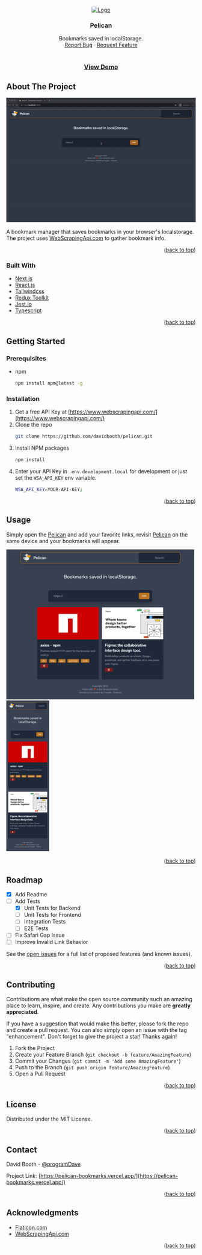 <div id="top"></div>

<!-- PROJECT LOGO -->
<br />
<div align="center">
  <a href="https://github.com/davidbooth/pelican">
    <img src="https://github.com/davidbooth/pelican/blob/main/public/logo.png?raw=true" alt="Logo" width="80" height="80">
  </a>

<h3 align="center">Pelican</h3>

  <p align="center">
    Bookmarks saved in localStorage.
    <br />
    <a href="https://github.com/davidbooth/pelican/issues">Report Bug</a>
    ·
    <a href="https://github.com/davidbooth/pelican/issues">Request Feature</a>
    <br />
    <br />
        <a href="https://pelican-bookmarks.vercel.app/"><b><h3>View Demo</h3></b></a>
  </p>
</div>

<!-- ABOUT THE PROJECT -->

## About The Project

[![Pelican Screen Shot][product-screenshot]](https://pelican-bookmarks.vercel.app)

A bookmark manager that saves bookmarks in your browser's localstorage.
The project uses [WebScrapingApi.com](https://www.webscrapingapi.com/) to gather bookmark info.

<p align="right">(<a href="#top">back to top</a>)</p>

### Built With

-   [Next.js](https://nextjs.org/)
-   [React.js](https://reactjs.org/)
-   [Tailwindcss](https://tailwindcss.com/)
-   [Redux Toolkit](https://redux-toolkit.js.org/)
-   [Jest.io](https://jestjs.io/)
-   [Typescript](https://www.typescriptlang.org/)

<p align="right">(<a href="#top">back to top</a>)</p>

<!-- GETTING STARTED -->

## Getting Started

### Prerequisites

-   npm
    ```sh
    npm install npm@latest -g
    ```

### Installation

1. Get a free API Key at [https://www.webscrapingapi.com/](https://www.webscrapingapi.com/)
2. Clone the repo
    ```sh
    git clone https://github.com/davidbooth/pelican.git
    ```
3. Install NPM packages
    ```sh
    npm install
    ```
4. Enter your API Key in `.env.development.local` for development or just set the `WSA_API_KEY` env variable.
    ```sh
    WSA_API_KEY=YOUR-API-KEY;
    ```

<p align="right">(<a href="#top">back to top</a>)</p>

<!-- USAGE EXAMPLES -->

## Usage

Simply open the [Pelican](https://pelican-bookmarks.vercel.app/) and add your favorite links, revisit [Pelican](https://pelican-bookmarks.vercel.app/) on the same device and your bookmarks will appear.

<img src="public/promo/desktop.png" alt="drawing" width="500" alt="Pelican Desktop Screen Shot"/>
<img src="public/promo/mobile.png" alt="drawing" height="400" alt="Pelican Desktop Screen Shot"/>

<p align="right">(<a href="#top">back to top</a>)</p>

<!-- ROADMAP -->

## Roadmap

-   [x] Add Readme
-   [ ] Add Tests
    -   [x] Unit Tests for Backend
    -   [ ] Unit Tests for Frontend
    -   [ ] Integration Tests
    -   [ ] E2E Tests
-   [ ] Fix Safari Gap Issue
-   [ ] Improve Invalid Link Behavior

See the [open issues](https://github.com/github_username/repo_name/issues) for a full list of proposed features (and known issues).

<p align="right">(<a href="#top">back to top</a>)</p>

<!-- CONTRIBUTING -->

## Contributing

Contributions are what make the open source community such an amazing place to learn, inspire, and create. Any contributions you make are **greatly appreciated**.

If you have a suggestion that would make this better, please fork the repo and create a pull request. You can also simply open an issue with the tag "enhancement".
Don't forget to give the project a star! Thanks again!

1. Fork the Project
2. Create your Feature Branch (`git checkout -b feature/AmazingFeature`)
3. Commit your Changes (`git commit -m 'Add some AmazingFeature'`)
4. Push to the Branch (`git push origin feature/AmazingFeature`)
5. Open a Pull Request

<p align="right">(<a href="#top">back to top</a>)</p>

<!-- LICENSE -->

## License

Distributed under the MIT License.

<p align="right">(<a href="#top">back to top</a>)</p>

<!-- CONTACT -->

## Contact

David Booth - [@programDave](https://twitter.com/programDave)

Project Link: [https://pelican-bookmarks.vercel.app/](https://pelican-bookmarks.vercel.app/)

<p align="right">(<a href="#top">back to top</a>)</p>

<!-- ACKNOWLEDGMENTS -->

## Acknowledgments

-   [Flaticon.com](https://www.flaticon.com/)
-   [WebScrapingApi.com](https://www.webscrapingapi.com/)

<p align="right">(<a href="#top">back to top</a>)</p>

<!-- MARKDOWN LINKS & IMAGES -->

[product-screenshot]: public/promo/preview.gif
